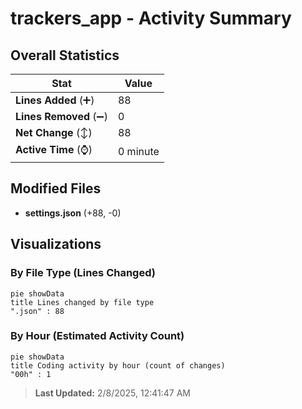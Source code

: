 # trackers_app - Activity Summary 

## Overall Statistics

| Stat                   | Value                                                             |
| ---------------------- | ----------------------------------------------------------------- |
| **Lines Added** (➕)   | 88                                          |
| **Lines Removed** (➖) | 0                                        |
| **Net Change** (↕)    | 88                |
| **Active Time** (⌚)   | 0 minute |


## Modified Files
- **settings.json** (+88, -0)

## Visualizations

### By File Type (Lines Changed)

```mermaid
pie showData
title Lines changed by file type
".json" : 88
```

### By Hour (Estimated Activity Count)

```mermaid
pie showData
title Coding activity by hour (count of changes)
"00h" : 1
```


> **Last Updated:** 2/8/2025, 12:41:47 AM